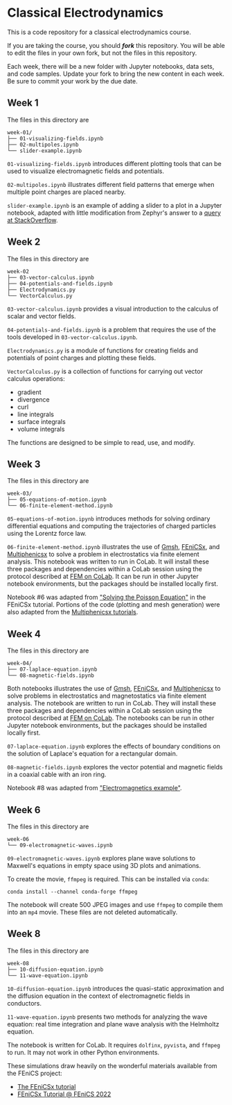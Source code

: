 Classical Electrodynamics
=========================

This is a code repository for a classical electrodynamics course.

If you are taking the course, you should ___fork___ this repository.  You will be able to edit the files in your own fork, but not the files in this repository.

Each week, there will be a new folder with Jupyter notebooks, data sets, and code samples.  Update your fork to bring the new content in each week.  Be sure to commit your work by the due date.

Week 1
------

The files in this directory are

```
week-01/
├── 01-visualizing-fields.ipynb
├── 02-multipoles.ipynb
└── slider-example.ipynb
```

`01-visualizing-fields.ipynb` introduces different plotting tools that can be used to visualize electromagnetic fields and potentials.

`02-multipoles.ipynb` illustrates different field patterns that emerge when multiple point charges are placed nearby.

`slider-example.ipynb` is an example of adding a slider to a plot in a Jupyter notebook, adapted with little modification from Zephyr's answer to a [query at StackOverflow](https://stackoverflow.com/questions/68698587/python-3d-gradient-plot-animation-with-control-slider).



Week 2
------

The files in this directory are

```
week-02
├── 03-vector-calculus.ipynb
├── 04-potentials-and-fields.ipynb
├── Electrodynamics.py
└── VectorCalculus.py
```

`03-vector-calculus.ipynb` provides a visual introduction to the calculus of scalar and vector fields.

`04-potentials-and-fields.ipynb` is a problem that requires the use of the tools developed in `03-vector-calculus.ipynb`.

`Electrodynamics.py` is a module of functions for creating fields and potentials of point charges and plotting these fields.

`VectorCalculus.py` is a collection of functions for carrying out vector calculus operations:
- gradient
- divergence
- curl
- line integrals
- surface integrals
- volume integrals

The functions are designed to be simple to read, use, and modify.


Week 3
------

The files in this directory are

```
week-03/
├── 05-equations-of-motion.ipynb
└── 06-finite-element-method.ipynb
```

`05-equations-of-motion.ipynb` introduces methods for solving ordinary differential equations and computing the trajectories of charged particles using the Lorentz force law.

`06-finite-element-method.ipynb` illustrates the use of [Gmsh](https://gmsh.info/), [FEniCSx](https://fenicsproject.org/), and [Multiphenicsx](https://github.com/multiphenics/multiphenicsx) to solve a problem in electrostatics via finite element analysis.  This notebook was written to run in CoLab.  It will install these three packages and dependencies within a CoLab session using the protocol described at [FEM on CoLab](https://fem-on-colab.github.io/index.html). It can be run in other Jupyter notebook environments, but the packages should be installed locally first.

Notebook #6 was adapted from ["Solving the Poisson Equation"](https://jorgensd.github.io/dolfinx-tutorial/chapter1/fundamentals.html) in the FEniCSx tutorial.  Portions of the code (plotting and mesh generation) were also adapted from the [Multiphenicsx tutorials](https://github.com/multiphenics/multiphenicsx/tree/main/tutorials).


Week 4
------

The files in this directory are

```
week-04/
├── 07-laplace-equation.ipynb
└── 08-magnetic-fields.ipynb
```

Both notebooks illustrates the use of [Gmsh](https://gmsh.info/), [FEniCSx](https://fenicsproject.org/), and [Multiphenicsx](https://github.com/multiphenics/multiphenicsx) to solve problems in electrostatics and magnetostatics via finite element analysis.  The notebook are written to run in CoLab.  They will install these three packages and dependencies within a CoLab session using the protocol described at [FEM on CoLab](https://fem-on-colab.github.io/index.html). The notebooks can be run in other Jupyter notebook environments, but the packages should be installed locally first.

`07-laplace-equation.ipynb` explores the effects of boundary conditions on the solution of Laplace's equation for a rectangular domain.

`08-magnetic-fields.ipynb` explores the vector potential and magnetic fields in a coaxial cable with an iron ring.

Notebook #8 was adapted from ["Electromagnetics example"](https://jorgensd.github.io/dolfinx-tutorial/chapter3/em.html#electromagnetics-example).


Week 6
------

The files in this directory are

```
week-06
└── 09-electromagnetic-waves.ipynb
```

`09-electromagnetic-waves.ipynb` explores plane wave solutions to Maxwell's equations in empty space using 3D plots and animations.

To create the movie, `ffmpeg` is required.  This can be installed via `conda`:
```
conda install --channel conda-forge ffmpeg
```
The notebook will create 500 JPEG images and use `ffmpeg` to compile them into an `mp4` movie.  These files are not deleted automatically.


Week 8
------
The files in this directory are

```
week-08
├── 10-diffusion-equation.ipynb
└── 11-wave-equation.ipynb
```

`10-diffusion-equation.ipynb` introduces the quasi-static approximation and the diffusion equation in the context of electromagnetic fields in conductors.

`11-wave-equation.ipynb` presents two methods for analyzing the wave equation: real time integration and plane wave analysis with the Helmholtz equation.

The notebook is written for CoLab.  It requires `dolfinx`, `pyvista`, and `ffmpeg` to run.  It may not work in other Python environments.

These simulations draw heavily on the wonderful materials available from the FEniCS project:
- [The FEniCSx tutorial](https://jorgensd.github.io/dolfinx-tutorial/index.html)
- [FEniCSx Tutorial @ FEniCS 2022](https://jorgensd.github.io/fenics22-tutorial/intro.html)
